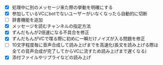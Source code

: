 - [x] 処理中に別のメッセージ来た際の挙動を明確にする
- [x] 参加しているVCにbotでないユーザーがいなくなったら自動的に切断
- [ ] 辞書機能を追加
- [x] メッセージを読むチャンネルの指定方法
- [x] ずんだもんが2倍速になる不具合を修正
- [x] ずんだもんがVCで喋る際に初めに一瞬だけノイズが入る問題を修正
- [ ] 10文字程度毎に音声合成して読み上げまでを高速化(長文を読み上げる際は全ての音声合成が完了してからVCに流すため読み上げまで遅くなる)
- [x] 添付ファイルやリプライなどの読み上げ
